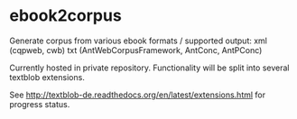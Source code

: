 ebook2corpus
============

Generate corpus from various ebook formats / supported output: xml (cqpweb, cwb) txt (AntWebCorpusFramework, AntConc, AntPConc)

Currently hosted in private repository. Functionality will be split into several textblob extensions.

See http://textblob-de.readthedocs.org/en/latest/extensions.html for progress status.
